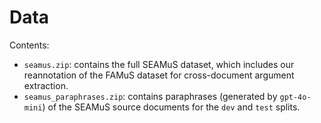 # Data

Contents:
- `seamus.zip`: contains the full SEAMuS dataset, which includes our reannotation of the FAMuS dataset for cross-document argument extraction.
- `seamus_paraphrases.zip`: contains paraphrases (generated by `gpt-4o-mini`) of the SEAMuS source documents for the `dev` and `test` splits.
